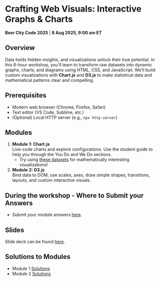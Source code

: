 # Crafting Web Visuals: Interactive Graphs & Charts

**Beer City Code 2025** | **8 Aug 2025, 9:00 am ET**

## Overview
Data holds hidden insights, and visualizations unlock their true potential. In this 6-hour workshop, you’ll learn to transform raw datasets into dynamic graphs, charts, and diagrams using HTML, CSS, and JavaScript. We’ll build custom visualizations with **Chart.js** and **D3.js** to make statistical data and mathematical patterns clear and compelling.

## Prerequisites
- Modern web browser (Chrome, Firefox, Safari)
- Text editor (VS Code, Sublime, etc.)
- (Optional) Local HTTP server (e.g., `npx http-server`)

## Modules
1. **Module 1: Chart.js**  
   Live-code charts and explore configurations. Use the student guide to help you through the You Do and We Do sections.
   - Try using [these datasets](https://github.com/cyatteau/charts-workshop-bcc2025/blob/main/Module1_Math_Datasets.pdf) for mathematically interesting visualizations!
2. **Module 2: D3.js**  
   Bind data to DOM, use scales, axes, draw simple shapes, transitions, layouts, and custom interactive visuals.

## During the workshop - Where to Submit your Answers
- Submit your module answers [here](charts-workshop-submit.netlify.app).

## Slides
Slide deck can be found [here]().

## Solutions to Modules
- Module 1 [Solutions](https://codepen.io/collection/ojxOwN)
- Module 2 [Solutions](https://codepen.io/collection/kkbdWa)
